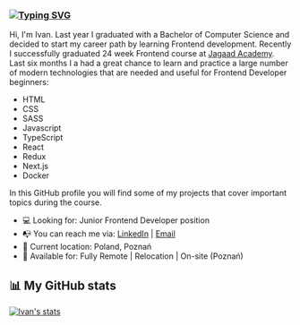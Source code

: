 ### [![Typing SVG](https://readme-typing-svg.demolab.com?font=Fira+Code&weight=500&size=25&pause=1000&color=164D65&width=435&lines=Ivan+-+Frontend+Developer+%F0%9F%91%8B)](https://git.io/typing-svg)

Hi, I'm Ivan. Last year I graduated with a Bachelor of Computer Science and decided to start my career path by learning Frontend development. Recently I successfully graduated 24 week Frontend course at [Jagaad Academy](https://academy.jagaad.com/). Last six months I a had a great chance to learn and practice a large number of modern technologies that are needed and useful for Frontend Developer beginners:
* HTML
* CSS
* SASS
* Javascript
* TypeScript
* React
* Redux
* Next.js
* Docker


In this GitHub profile you will find some of my projects that cover important topics during the course.

* 💻 Looking for: Junior Frontend Developer position 
* 📭 You can reach me via: [LinkedIn](https://www.linkedin.com/in/baklan-ivan/) | [Email](ivanbaklan6@gmail.com)
* 📌 Current location: Poland, Poznań
* 🚀 Available for: Fully Remote | Relocation | On-site (Poznań)

 ## 📊 My GitHub stats
[![Ivan's stats](https://github-readme-stats.vercel.app/api?username=Ivan-Baklan&count_private=true&show_icons=true&theme=dark)](https://github.com/anuraghazra/github-readme-stats)

